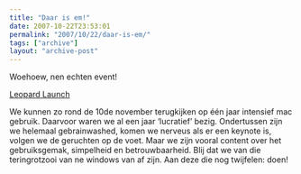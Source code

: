 ```yaml
---
title: "Daar is em!"
date: 2007-10-22T23:53:01
permalink: "2007/10/22/daar-is-em/"
tags: ["archive"]
layout: "archive-post"
---
```

Woehoew, nen echten event!

[Leopard Launch](http://www.lab9.be/nl/nieuws-2.htm?item=48 "http://www.lab9.be/nl/nieuws-2.htm?item=48")

We kunnen zo rond de 10de november terugkijken op één jaar intensief mac gebruik. Daarvoor waren we al een jaar ‘lucratief’ bezig. Ondertussen zijn we helemaal gebrainwashed, komen we nerveus als er een keynote is, volgen we de geruchten op de voet. Maar we zijn vooral content over het gebruiksgemak, simpelheid en betrouwbaarheid. Blij dat we van die teringrotzooi van ne windows van af zijn. Aan deze die nog twijfelen: doen!
